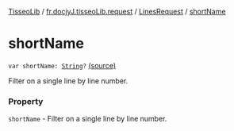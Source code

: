 [TisseoLib](../../index.md) / [fr.docjyJ.tisseoLib.request](../index.md) / [LinesRequest](index.md) / [shortName](./short-name.md)

# shortName

`var shortName: `[`String`](https://kotlinlang.org/api/latest/jvm/stdlib/kotlin/-string/index.html)`?` [(source)](https://github.com/docjyj/tisseoLib/tree/master/src/main/kotlin/fr/docjyJ/tisseoLib/request/LinesRequest.kt#L28)

Filter on a single line by line number.

### Property

`shortName` - Filter on a single line by line number.